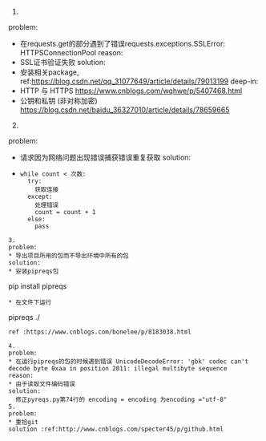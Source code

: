 1.
problem:
* 在requests.get的部分遇到了错误requests.exceptions.SSLError: HTTPSConnectionPool
reason:
* SSL证书验证失败
solution:
* 安装相关package, ref:https://blog.csdn.net/qq_31077649/article/details/79013199
deep-in:
* HTTP 与 HTTPS https://www.cnblogs.com/wqhwe/p/5407468.html
* 公钥和私钥 (非对称加密)  https://blog.csdn.net/baidu_36327010/article/details/78659665

2.
problem:
* 请求因为网络问题出现错误捕获错误重复获取
solution:
* ```
  while count < 次数:
    try:
      获取连接
    except:
      处理错误
      count = count + 1
    else:
      pass
```
3.
problem:
* 导出项目所用的包而不导出环境中所有的包
solution:
* 安装pipreqs包
```
pip install pipreqs
```
* 在文件下运行
```
pipreqs ./
```
ref :https://www.cnblogs.com/bonelee/p/8183038.html

4.
problem:
* 在运行pipreqs的包的时候遇到错误 UnicodeDecodeError: 'gbk' codec can't decode byte 0xaa in position 2011: illegal multibyte sequence
reason:
* 由于读取文件编码错误
solution:
  修正pyreqs.py第74行的 encoding = encoding 为encoding ="utf-8"
5.
problem:
* 重拾git
solution :ref:http://www.cnblogs.com/specter45/p/github.html
